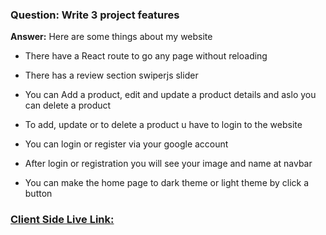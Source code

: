 ### **Question:** Write 3 project features
**Answer:** Here are some things about my website

   * There have a React route to go any page without reloading

   * There has a review section swiperjs slider

   * You can Add a product, edit and update a product details and aslo you can delete a product

   * To add, update or to delete a product u have to login to the website

   * You can login or register via your google account

   * After login or registration you will see your image and name at navbar

   * You can make the home page to dark theme or light theme by click a button


  ### [Client Side Live Link:](https://brand-shop-292a0.web.app/)